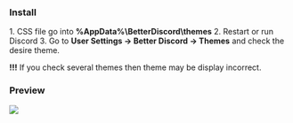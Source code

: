<h3>Install</h3>
1. CSS file go into <b>%AppData%\BetterDiscord\themes</b>
2. Restart or run Discord
3. Go to <b>User Settings -> Better Discord -> Themes</b> and check the desire theme.

<b>!!!</b> If you check several themes then theme may be display incorrect.

<h3>Preview</h3>
<img src="https://i.gyazo.com/f1a6a79b7c99b1e7d9975548940cc12f.png"/>
